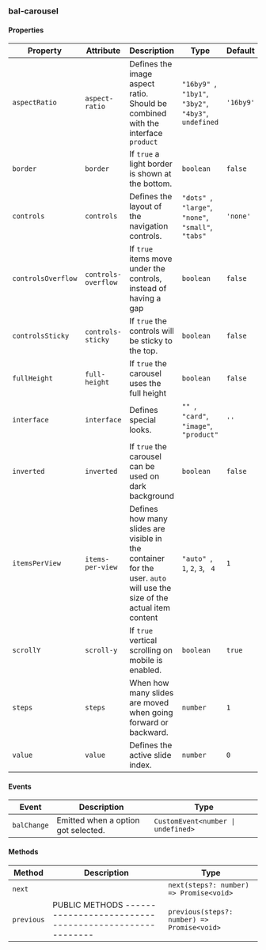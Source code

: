 ### bal-carousel
 
#### Properties

| Property           | Attribute           | Description                                                                                                            | Type                                                         | Default   |
| ------------------ | ------------------- | ---------------------------------------------------------------------------------------------------------------------- | ------------------------------------------------------------ | --------- |
| `aspectRatio`      | `aspect-ratio`      | Defines the image aspect ratio. Should be combined with the interface `product`                                        | `"16by9" `, ` "1by1" `, ` "3by2" `, ` "4by3" `, ` undefined` | `'16by9'` |
| `border`           | `border`            | If `true` a light border is shown at the bottom.                                                                       | `boolean`                                                    | `false`   |
| `controls`         | `controls`          | Defines the layout of the navigation controls.                                                                         | `"dots" `, ` "large" `, ` "none" `, ` "small" `, ` "tabs"`   | `'none'`  |
| `controlsOverflow` | `controls-overflow` | If `true` items move under the controls, instead of having a gap                                                       | `boolean`                                                    | `false`   |
| `controlsSticky`   | `controls-sticky`   | If `true` the controls will be sticky to the top.                                                                      | `boolean`                                                    | `false`   |
| `fullHeight`       | `full-height`       | If `true` the carousel uses the full height                                                                            | `boolean`                                                    | `false`   |
| `interface`        | `interface`         | Defines special looks.                                                                                                 | `"" `, ` "card" `, ` "image" `, ` "product"`                 | `''`      |
| `inverted`         | `inverted`          | If `true` the carousel can be used on dark background                                                                  | `boolean`                                                    | `false`   |
| `itemsPerView`     | `items-per-view`    | Defines how many slides are visible in the container for the user. `auto` will use the size of the actual item content | `"auto" `, ` 1 `, ` 2 `, ` 3 `, ` 4`                         | `1`       |
| `scrollY`          | `scroll-y`          | If `true` vertical scrolling on mobile is enabled.                                                                     | `boolean`                                                    | `true`    |
| `steps`            | `steps`             | When how many slides are moved when going forward or backward.                                                         | `number`                                                     | `1`       |
| `value`            | `value`             | Defines the active slide index.                                                                                        | `number`                                                     | `0`       |


#### Events

| Event       | Description                         | Type                               |
| ----------- | ----------------------------------- | ---------------------------------- |
| `balChange` | Emitted when a option got selected. | `CustomEvent<number \| undefined>` |


#### Methods

| Method     | Description                                                           | Type                                        |
| ---------- | --------------------------------------------------------------------- | ------------------------------------------- |
| `next`     |                                                                       | `next(steps?: number) => Promise<void>`     |
| `previous` | PUBLIC METHODS ------------------------------------------------------ | `previous(steps?: number) => Promise<void>` |
 